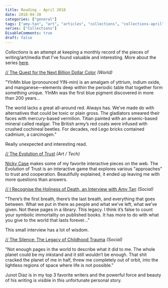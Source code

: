 ```yaml
---
title: Reading - April 2018
date: 2018-04-30
categories: ["general"]
tags: ["amy-tan", "art", "articles", "collections", "collections-april", "death", "fiction", "game", "interactive-media", "interviews", "junot-diaz", "media", "nicky-case", "social", "tech", "trauma", "trust", "world", "writing"]
series: ["Collections"]
DisableComments: true
draft: false
---
```


_Collections_ is an attempt at keeping a monthly record of the pieces of writing/art/media that I've found valuable and interesting. More about the series [here](/blog/category/collections/).

[// The Quest for the Next Billion Dollar Color](https://www.bloomberg.com/features/2018-quest-for-billion-dollar-red/) _(World)_

"YInMn blue (pronounced YIN-min) is an amalgam of yttrium, indium oxide, and manganese—elements deep within the periodic table that together form something unique. YInMn was the first blue pigment discovered in more than 200 years...

The world lacks a great all-around red. Always has. We’ve made do with alternatives that could be toxic or plain gross. The gladiators smeared their faces with mercury-based vermilion. Titian painted with an arsenic-based mineral called realgar. The British army’s red coats were infused with crushed cochineal beetles. For decades, red Lego bricks contained cadmium, a carcinogen."

Really unexpected and interesting read.

[// The Evolution of Trust](http://ncase.me/trust//) _(Art / Tech)_

[Nicky Case](http://ncase.me/) makes some of my favorite interactive pieces on the web. The Evolution of Trust is an interactive game that explores various "approaches" to trust and cooperation. Beautifully explained, it ended up leaving me with more questions than answers.

[// I Recognise the Holiness of Death, an Interview with Amy Tan](http://www.thehindu.com/books/i-recognise-the-holiness-of-death-an-interview-with-amy-tan/article23398989.ece) _(Social)_

"There’s the first breath, there’s the last breath, and everything that goes between. What we put in there as people and what we’ve left, what we’ve given. Not these pages in a library. This legacy. I think it’s false to count your symbolic immortality on published books. It has more to do with what you give to the world that lasts forever…"

This small interview has a lot of wisdom.

[// The Silence: The Legacy of Childhood Trauma](https://www.newyorker.com/magazine/2018/04/16/the-silence-the-legacy-of-childhood-trauma) _(Social)_

"Not enough pages in the world to describe what it did to me. The whole planet could be my inkstand and it still wouldn’t be enough. That shit cracked the planet of me in half, threw me completely out of orbit, into the lightless regions of space where life is not possible."

Junot Diaz is in my top 3 favorite writers and the powerful force and beauty of his writing is visible in this unfortunate personal story.

<br>
